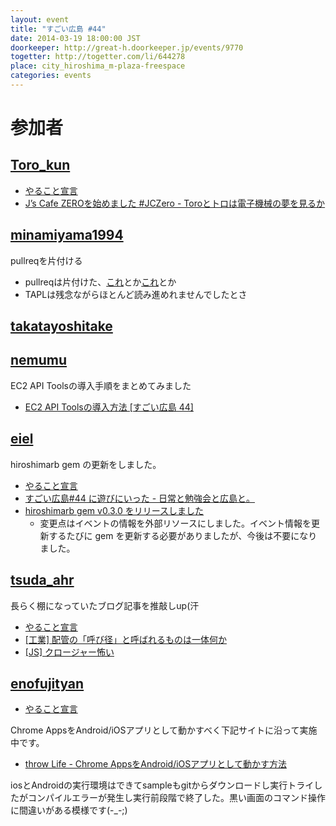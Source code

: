 ```yaml
---
layout: event
title: "すごい広島 #44"
date: 2014-03-19 18:00:00 JST
doorkeeper: http://great-h.doorkeeper.jp/events/9770
togetter: http://togetter.com/li/644278
place: city_hiroshima_m-plaza-freespace
categories: events
---
```


# 参加者


## [Toro_kun](https://twitter.com/Toro_kun)

* [やること宣言](https://github.com/great-h/great-h.github.io/issues/759)
* [J’s Cafe ZEROを始めました #JCZero - Toroとトロは電子機械の夢を見るか](http://106n.net/toro/blog/jczero1/)


## [minamiyama1994](https://github.com/minamiyama1994)

pullreqを片付ける

* pullreqは片付けた、[これ](https://github.com/great-h/great-h.github.io/pull/757)とか[これ](https://github.com/great-h/great-h.github.io/pull/758)とか
* TAPLは残念ながらほとんど読み進めれませんでしたとさ


## [takatayoshitake](http://twitter.com/takatayoshitake)


## [nemumu](https://github.com/nemumu)

EC2 API Toolsの導入手順をまとめてみました

* [EC2 API Toolsの導入方法 [すごい広島 44]](http://nemumu.hateblo.jp/entry/2014/04/06/165845)


## [eiel](http://eiel.info/)

hiroshimarb gem の更新をしました。

* [やること宣言](https://github.com/great-h/great-h.github.io/issues/752)
* [すごい広島#44 に遊びにいった - 日常と勉強会と広島と。](http://eielh-life.tumblr.com/post/80069688060/44)
* [hiroshimarb gem v0.3.0 をリリースしました](http://rubygems.org/gems/hiroshimarb)
  * 変更点はイベントの情報を外部リソースにしました。イベント情報を更新するたびに gem を更新する必要がありましたが、今後は不要になりました。


## [tsuda_ahr](http://twitter.com/tsuda_ahr)

長らく棚になっていたブログ記事を推敲しup(汗

* [やること宣言](https://github.com/great-h/great-h.github.io/issues/764)
* [\[工業\] 配管の「呼び径」と呼ばれるものは一体何か](http://ooltcloud.expressweb.jp/201403/article_20001024.html)
* [\[JS\] クロージャー怖い](http://ooltcloud.expressweb.jp/201403/article_20001537.html)


## [enofujityan](http://twitter.com/enofujityan)

* [やること宣言](https://github.com/great-h/great-h.github.io/issues/765)

Chrome AppsをAndroid/iOSアプリとして動かすべく下記サイトに沿って実施中です。

* [throw Life - Chrome AppsをAndroid/iOSアプリとして動かす方法](http://www.adamrocker.com/blog/342/build-android-ios-app-from-chrome-apps.html)

iosとAndroidの実行環境はできてsampleもgitからダウンロードし実行トライしたがコンパイルエラーが発生し実行前段階で終了した。黒い画面のコマンド操作に間違いがある模様です(-_-;)
